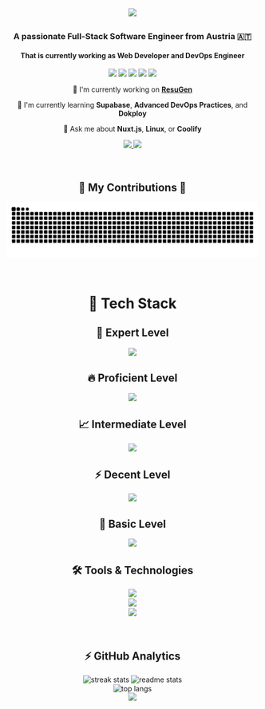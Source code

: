 <h1 align="center">
    <img src="https://readme-typing-svg.herokuapp.com/?font=JetBrainsMono&size=32&duration=1000&pause=1500&color=8927F7&center=true&vCenter=true&width=500&height=70&lines=Hello+There!+👋;I'm+Christian+Kranabetter!;Aka.+Krane." />
</h1>

<div align="center">

  ### A passionate **Full-Stack Software Engineer** from Austria 🇦🇹
  #### That is currently working as **Web Developer** and **DevOps Engineer**
  <img src="https://img.shields.io/github/followers/LeeKrane?label=Followers&style=social" />
  <img src="https://img.shields.io/github/stars/LeeKrane?label=Stars&style=social" />
  <img src="https://visitor-badge.laobi.icu/badge?page_id=LeeKrane.LeeKrane" />

  <img src="https://img.shields.io/badge/OS-Nobara%20Linux-informational?style=flat&logo=nobara-linux&logoColor=white&color=FCC624" />
  <img src="https://img.shields.io/badge/Shell-ZSH-informational?style=flat&logo=zsh&logoColor=white&color=4EAA25" />

  <br/>

  🔭 I'm currently working on [**ResuGen**](https://github.com/LeeKrane/ResuGen)

  🌱 I'm currently learning **Supabase**, **Advanced DevOps Practices**, and **Dokploy**

  💬 Ask me about **Nuxt.js**, **Linux**, or **Coolify**

  <a href="mailto:chris@krane.dev">
    <img src="https://img.shields.io/badge/Email-333333?style=for-the-badge&logo=protonmail&logoColor=#6D4AFF" />
  </a>
  <a href="https://www.linkedin.com/in/christian-kranabetter-26632a205/" target="_blank">
    <img src="https://img.shields.io/badge/LinkedIn-0077B5?style=for-the-badge" />
  </a>
</div>

<br/>
<br/>

<div align="center">
  <h2>🐍 My Contributions 🐍</h2>
  
  <picture>
    <source media="(prefers-color-scheme: dark)" srcset="https://raw.githubusercontent.com/LeeKrane/LeeKrane/output/github-contribution-grid-snake-dark.svg" />
    <source media="(prefers-color-scheme: light)" srcset="https://raw.githubusercontent.com/LeeKrane/LeeKrane/output/github-contribution-grid-snake.svg" />
    <img alt="snake eating my contributions" src="https://raw.githubusercontent.com/LeeKrane/LeeKrane/output/github-contribution-grid-snake.svg" />
  </picture>
</div>

<br/>
<br/>

<h1 align="center">🚀 Tech Stack</h2>

<div align="center">
    <h2 align=center>🎯 Expert Level</h2>
    <img src="https://skillicons.dev/icons?i=ts,js,nuxtjs,tailwind,linux" />
</div>

<div align="center">
    <h2 align=center>🔥 Proficient Level </h2>
    <img src="https://skillicons.dev/icons?i=java,html,css,vue,docker,git,bash,postgres,cloudflare" />
</div>

<div align="center">
    <h2 align=center>📈 Intermediate Level</h2>
    <img src="https://skillicons.dev/icons?i=supabase,spring,nestjs,mysql" />
</div>

<div align="center">
    <h2 align=center>⚡ Decent Level</h2>
    <img src="https://skillicons.dev/icons?i=kotlin,python,cs" />
</div>

<div align="center">
    <h2 align=center>🌱 Basic Level</h2>
    <img src="https://skillicons.dev/icons?i=rust,c,cpp,kubernetes" />
</div>

<div align="center">
    <h2 align=center>🛠️ Tools & Technologies</h2>
    <img src="https://skillicons.dev/icons?i=git,github,docker,linux,raspberrypi,cloudflare,redhat" />
    <br/>
    <img src="https://skillicons.dev/icons?i=pnpm,md,latex,grafana,pinia" />
    <br/>
    <img src="https://skillicons.dev/icons?i=webstorm,idea,neovim,vim,vscode,vscodium" />
    <br/>
</div>

<br/>
<br/>

<h2 align="center">⚡ GitHub Analytics</h2>

<div align=center>
  <img width=390 src="https://streak-stats.demolab.com/?user=LeeKrane&count_private=true&theme=react&border_radius=10" alt="streak stats"/>
  <img width=390 src="https://github-readme-stats.vercel.app/api?username=LeeKrane&count_private=true&show_icons=true&theme=react&rank_icon=github&border_radius=10" alt="readme stats" />
  <br/>
  <img width=325 align="center" src="https://github-readme-stats.vercel.app/api/top-langs/?username=LeeKrane&hide=HTML&langs_count=8&layout=compact&theme=react&border_radius=10&size_weight=0.5&count_weight=0.5&exclude_repo=github-readme-stats" alt="top langs" />
</div>

<div align="center">
  <img src="https://capsule-render.vercel.app/api?type=waving&color=8927F7&height=100&section=footer" />
</div>
